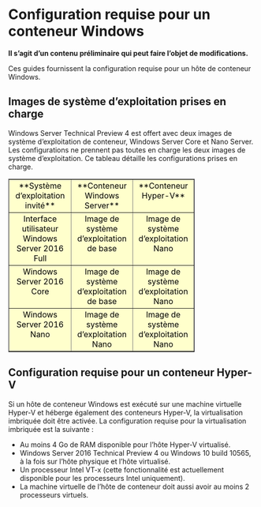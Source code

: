 # Configuration requise pour un conteneur Windows

**Il s’agit d’un contenu préliminaire qui peut faire l’objet de modifications.**

Ces guides fournissent la configuration requise pour un hôte de conteneur Windows.

## Images de système d’exploitation prises en charge

Windows Server Technical Preview 4 est offert avec deux images de système d’exploitation de conteneur, Windows Server Core et Nano Server. Les configurations ne prennent pas toutes en charge les deux images de système d’exploitation. Ce tableau détaille les configurations prises en charge.

<table border="1" style="background-color:FFFFCC;border-collapse:collapse;border:1px solid FFCC00;color:000000;width:75%" cellpadding="5" cellspacing="5">
<tr valign="top">
<td><center>**Système d’exploitation invité**</center></td>
<td><center>**Conteneur Windows Server**</center></td>
<td><center>**Conteneur Hyper-V**</center></td>
</tr>
<tr valign="top">
<td><center>Interface utilisateur Windows Server 2016 Full</center></td>
<td><center>Image de système d’exploitation de base</center></td>
<td><center>Image de système d’exploitation Nano</center></td>
</tr>
<tr valign="top">
<td><center>Windows Server 2016 Core</center></td>
<td><center>Image de système d’exploitation de base</center></td>
<td><center> Image de système d’exploitation Nano</center></td>
</tr>
<tr valign="top">
<td><center>Windows Server 2016 Nano</center></td>
<td><center> Image de système d’exploitation Nano</center></td>
<td><center>Image de système d’exploitation Nano</center></td>
</tr>
</table>

## Configuration requise pour un conteneur Hyper-V

Si un hôte de conteneur Windows est exécuté sur une machine virtuelle Hyper-V et héberge également des conteneurs Hyper-V, la virtualisation imbriquée doit être activée. La configuration requise pour la virtualisation imbriquée est la suivante :

- Au moins 4 Go de RAM disponible pour l’hôte Hyper-V virtualisé.
- Windows Server 2016 Technical Preview 4 ou Windows 10 build 10565, à la fois sur l’hôte physique et l’hôte virtualisé.
- Un processeur Intel VT-x (cette fonctionnalité est actuellement disponible pour les processeurs Intel uniquement).
- La machine virtuelle de l’hôte de conteneur doit aussi avoir au moins 2 processeurs virtuels.





